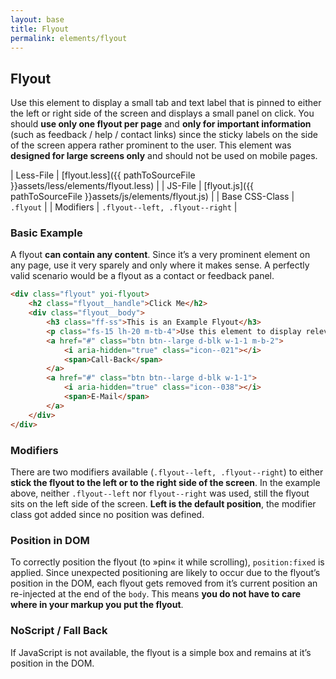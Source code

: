 ```yaml
---
layout: base
title: Flyout
permalink: elements/flyout
---
```


## Flyout
Use this element to display a small tab and text label that is pinned to either the left or right side of the screen and displays a small panel on click. You should **use only one flyout per page** and **only for important information** (such as feedback / help / contact links) since the sticky labels on the side of the screen appera rather prominent to the user. This element was **designed for large screens only** and should not be used on mobile pages.

| Less-File      | [flyout.less]({{ pathToSourceFile }}assets/less/elements/flyout.less) |
| JS-File        | [flyout.js]({{ pathToSourceFile }}assets/js/elements/flyout.js)       |
| Base CSS-Class | `.flyout`                                                             |
| Modifiers      | `.flyout--left, .flyout--right`                                       |

### Basic Example
A flyout **can contain any content**. Since it’s a very prominent element on any page, use it very sparely and only where it makes sense. A perfectly valid scenario would be a flyout as a contact or feedback panel.

```html
<div class="flyout" yoi-flyout>
    <h2 class="flyout__handle">Click Me</h2>
    <div class="flyout__body">
        <h3 class="ff-ss">This is an Example Flyout</h3>
        <p class="fs-15 lh-20 m-tb-4">Use this element to display relevant information like contact links or such.</p>
        <a href="#" class="btn btn--large d-blk w-1-1 m-b-2">
            <i aria-hidden="true" class="icon--021"></i>
            <span>Call-Back</span>
        </a>
        <a href="#" class="btn btn--large d-blk w-1-1">
            <i aria-hidden="true" class="icon--038"></i>
            <span>E-Mail</span>
        </a>
    </div>
</div>
```

### Modifiers
There are two modifiers available (`.flyout--left, .flyout--right`) to either **stick the flyout to the left or to the right side of the screen**. In the example above, neither `.flyout--left` nor `flyout--right` was used, still the flyout sits on the left side of the screen. **Left is the default position**, the modifier class got added since no position was defined.

### Position in DOM
To correctly position the flyout (to »pin« it while scrolling), `position:fixed` is applied. Since unexpected positioning are likely to occur due to the flyout’s position in the DOM, each flyout gets removed from it’s current position an re-injected at the end of the `body`. This means **you do not have to care where in your markup you put the flyout**.

### NoScript / Fall Back
If JavaScript is not available, the flyout is a simple box and remains at it’s position in the DOM.